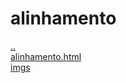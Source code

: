 # alinhamento 
<a href='https://gabrielryanft.github.io/learning/cursoemvideo/htmlecss/css' target='_self' rel='prev'>..</a><br/>
<a href='https://gabrielryanft.github.io/learning/cursoemvideo/htmlecss/css/alinhamento/alinhamento.html' target='_blank' rel='next'>alinhamento.html</a><br/>
<a href='https://gabrielryanft.github.io/learning/cursoemvideo/htmlecss/css/alinhamento/imgs/' target='_self' rel='next'>imgs</a><br/>
